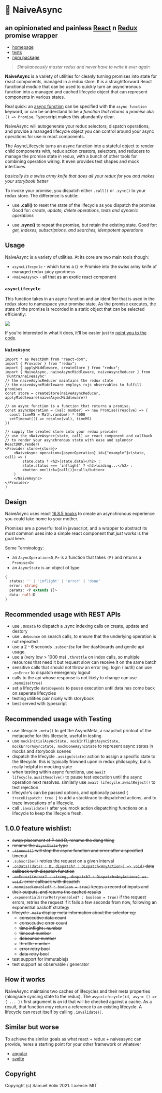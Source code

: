 # 🔁 NaiveAsync
## an opinionated and painless [React](https://reactjs.org/) n [Redux](https://redux.js.org/) promise wrapper

* [homepage](https://naiveasync.untra.io/)
* [tests](https://naiveasync.untra.io/#/test)
* [npm package](https://www.npmjs.com/package/@untra/naiveasync)

> _Simultaneously master redux and never have to write it ever again_

**NaiveAsync** is a variety of utilities for cleanly turning promises into state for react components, managed in a redux store. It is a straightforward React functional module that can be used to quickly turn an asynchronous function into a managed and cached lifecycle object that can represent components in various states. 

Real quick: an [async function](https://developer.mozilla.org/en-US/docs/Web/JavaScript/Reference/Statements/async_function) can be specified with the `async function` keyword, or can be understand to be a _function that returns a promise_ aka `() => Promise`. Typescript makes this abundantly clear.

NaiveAsync will autogenerate your redux selectors, dispatch operations, and provide a managed lifecycle object you can control around your async operations for use in react components.

The AsyncLifecycle turns an async function into a stateful object to render child components with, redux action creators, selectors, and reducers to manage the promise state in redux, with a bunch of other tools for combining operation wiring. It even provides test shapes and mock interfaces.

_basically its a swiss army knife that does all your redux for you and makes your storybook better_

To invoke your promise, you dispatch either `.call()` or `.sync()` to your redux store. The difference is subtle:

* use **.call()** to reset the state of the lifecycle as you dispatch the promise. Good for: _create, update, delete operations, tests and dynamic operations_

* use **.sync()** to repeat the promise, but retain the existing state. Good for: _get, indexes, subscriptions, and searches, idempotent operations_

## Usage

NaiveAsync is a variety of utilities. At its core are two main tools though:

* `asyncLifecycle` - which turns a () => Promise into the swiss army knife of managed redux juicy goodness
* `<NaiveAsync>` - all that as an exotic react component

### `asyncLifecycle`

This function takes in an async function and an identifier that is used in the redux store to namespace your promise state. As the promise executes, the state of the promise is recorded in a static object that can be selected efficiently:

![](/public/images/naiveasync-flow.png)

If you're interested in what it does, it'll be easier just to [point you to the code](https://github.com/untra/naiveasync/blob/master/src/naiveasync/controllable.tsx#L33).

### `NaiveAsync`
```tsx
import * as ReactDOM from "react-dom";
import { Provider } from "redux";
import { applyMiddleware, createStore } from "redux";
import { NaiveAsync, naiveAsyncMiddleware, naiveAsyncReducer } from '@untra/naiveasync'
// the naiveAsyncReducer maintains the redux state
// the naiveAsyncMiddleware employs rxjs observables to fulfill promises
const store = createStore(naiveAsyncReducer, applyMiddleware(naiveAsyncMiddleware))

// an async function is a function that returns a promise.
const asyncOperation = (val: number) => new Promise((resolve) => {
  const timeMS = Math.random() * 4000
  setTimeout(() => resolve(val), timeMS)
})

// supply the created store into your redux provider
// use the <NaiveAsync>(state, call) => react component and callback
// to render your asynchronous state with ease and splendor
ReactDOM.render(
<Provider store={store}>
    <NaiveAsync operation={asyncOperation} id={"example"}>(state, call) => (
        state.data ? <h2>{state.data}</h2> :
        state.status === 'inflight' ? <h2>loading...</h2> :
        <button onclick={call()}>call</button>
    )
    </NaiveAsync>
</Provider>
)

```

## Design

NaiveAsync uses react [16.8.5 hooks](https://reactjs.org/docs/hooks-intro.html) to create an asynchronous experience you could take home to your mother.

Promises are a powerful tool in javascript, and a wrapper to abstract its most common uses into a simple react component that _just works_ is the goal here.

Some Terminology:
* an `AsyncOperation<D,P>` is a function that takes `(P)` and returns a `Promise<D>`
* an `AsyncState` is an object of type
```ts
{
  status: '' | 'inflight' | 'error' | 'done'
  error: string
  params: <P extends {}>
  data: null|D
}
```

## Recommended usage with REST APIs

* use `.OnData` to dispatch a .sync indexing calls on create, update and destory 
* use `.debounce` on search calls, to ensure that the underlying operation is not repeated
* use a 2 - 6 seconds `.subscribe` for live dashboards and gentle api usage.
* use a (very low > 1000 ms) `.throttle` on index calls, so multiple resources that need it but request slow can receive it on the same batch
* sensitive calls that should not throw an error (eg. login / auth) can use `.onError` to dispatch emergency logout
* calls to the api whose response is not likely to change can use `.memoize(true)`
* set a lifecycle `dataDepends` to pause execution until data has come back on seperate lifecycles
* testing utilities pair nicely with storybook
* best served with typescript

## Recommended usage with Testing

* use lifecycle `.meta()` to get the AsyncMeta, a snapshot printout of the metacache for this lifecycle, useful in testing
* use `mockInitialAsyncState, mockInflightAsyncState, mockErrorAsyncState, mockDoneAsyncState` to represent async states in mocks and storybook scenes
* dispatch the lifecycle `.assign(state)` action to assign a specific state to the lifecycle. this is typically frowned upon in redux philosophy, but is really helpful in mocking state
* when testing within async functions, use `await lifecycle.awaitResolve()` to pause test execution until the async operation next resolves. similarly use `await lifecycle.awaitReject()` to test rejection.
* lifecycle's can be passed options, and optionally passed `{ traceDispatch: true }` to add a stacktrace to dispatched actions, and to trace invocations of a lifecycle.
* call `.invalidate()` after you mock action dispatching functions on a lifecycle to keep the lifecycle fresh.

## 1.0.0 feature wishlist:

* ~~swap placement of P and D, rename the dang thing~~
* ~~rename the `AsyncState` type~~
* ~~`.timeout()` will stop the async function and error after a specified timeout~~
* `.subscribe()` retries the request on a given interval
* ~~`.onData((data? : D, dispatch? : Dispatch<AnyAction>) => void)` data callback with dispatch function~~
* ~~`.onError((error? : string, dispatch? : Dispatch<AnyAction>) => void)` error callback with dispatch~~
* ~~`.memoized(enabled? : boolean = true)` keeps a record of inputs and their outputs, and returns the cached results~~
* `.exponentialErrorRetry(enabled? : boolean = true)` if the request errors, retries the request if it fails a few seconds from now, following an exponential backoff strategy
* ~~lifecycle `.meta` display meta information about the selector eg:~~
  * ~~consecutive data count~~
  * ~~consecutive error count~~
  * ~~time inflight : number~~
  * ~~timeout number~~
  * ~~debounce number~~
  * ~~throttle number~~
  * ~~error retry bool~~
  * ~~data retry bool~~
* test support for immutablejs
* test support as observable / generator

## How it works

NaiveAsync maintains two caches of lifecycles and their meta properties (alongside syncing state to the redux). The `asyncLifecycle(id, async () => { ... })` first argument is an id that will be checked against a cache. As a result, that function _may_ return a reference to an existing lifecycle. A lifecycle can reset itself by calling `.invalidate()`.

## Similar but worse

To achieve the similar goals as what react + redux + naiveasync can provide, heres a starting point for your other framework or whatever

- [angular](https://stackoverflow.com/a/24091953/1435958)
- [svelte](https://svelte-recipes.netlify.app/components/)

## Copyright
Copyright (c) Samuel Volin 2021. License: MIT
